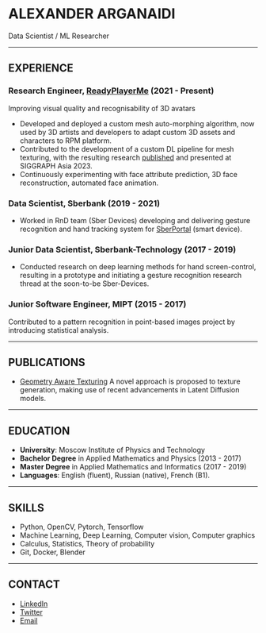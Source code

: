 # ALEXANDER ARGANAIDI
Data Scientist / ML Researcher

---

## EXPERIENCE

### Research Engineer, [ReadyPlayerMe](https://readyplayer.me/)  (2021 - Present)
Improving visual quality and recognisability of 3D avatars
- Developed and deployed a custom mesh auto-morphing algorithm, now used by 3D artists and developers to adapt custom 3D assets and characters to RPM platform.
- Contributed to the development of a custom DL pipeline for mesh texturing, with the resulting research [published](https://dl.acm.org/doi/10.1145/3610542.3626152) and presented at SIGGRAPH Asia 2023.
- Continuously experimenting with face attribute prediction, 3D face reconstruction, automated face animation.

### Data Scientist, Sberbank (2019 - 2021)
- Worked in RnD team (Sber Devices) developing and delivering gesture recognition and hand tracking system for [SberPortal](https://babich.biz/sber-devices/) (smart device).

### Junior Data Scientist, Sberbank-Technology (2017 - 2019)
- Conducted research on deep learning methods for hand screen-control, resulting in a prototype and initiating a gesture recognition research thread at the soon-to-be Sber-Devices.


### Junior Software Engineer, MIPT  (2015 - 2017)
Contributed to a pattern recognition in point-based images project by introducing statistical analysis.

---
## PUBLICATIONS
- [Geometry Aware Texturing](https://dl.acm.org/doi/abs/10.1145/3610542.3626152)
    A novel approach is proposed to texture generation, making use of recent advancements in Latent Diffusion models.

---

## EDUCATION
- **University**: Moscow Institute of Physics and Technology
- **Bachelor Degree** in Applied Mathematics and Physics (2013 - 2017)
- **Master Degree** in Applied Mathematics and Informatics (2017 - 2019)
- **Languages**: English (fluent), Russian (native), French (B1).
---

## SKILLS
- Python, OpenCV, Pytorch, Tensorflow
- Machine Learning, Deep Learning, Computer vision, Computer graphics
- Calculus, Statistics, Theory of probability
- Git, Docker, Blender

---

## CONTACT
- [LinkedIn](https://www.linkedin.com/in/alexander-arganaidi/)
- [Twitter](https://twitter.com/arganbanan)
- [Email](mailto:einstalek@gmail.com)
